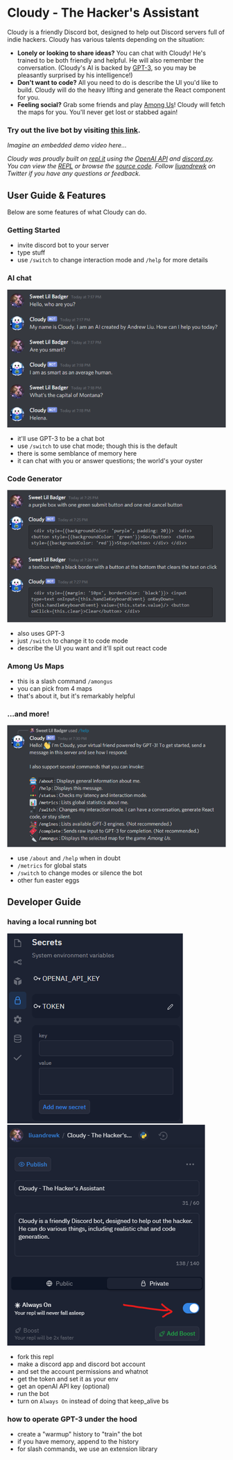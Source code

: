 # Cloudy - The Hacker's Assistant

Cloudy is a friendly Discord bot, designed to help out Discord servers full of
indie hackers. Cloudy has various talents depending on the situation:

* **Lonely or looking to share ideas?** You can chat with Cloudy! He's trained
  to be both friendly and helpful. He will also remember the conversation.
  (Cloudy's AI is backed by [GPT-3][gpt], so you may be pleasantly surprised by
  his intelligence!)
* **Don't want to code?** All you need to do is describe the UI you'd like to
  build. Cloudy will do the heavy lifting and generate the React component for you.
* **Feeling social?** Grab some friends and play [Among Us][]! Cloudy will fetch
  the maps for you. You'll never get lost or stabbed again!

### Try out the live bot by visiting [this link][invite link].

_Imagine an embedded demo video here..._

_Cloudy was proudly built on [repl.it][] using the [OpenAI API][] and
[discord.py][]. You can view the [REPL][repl] or browse the [source code][gh].
Follow [liuandrewk][twitter] on Twitter if you have any questions or feedback._

## User Guide & Features

Below are some features of what Cloudy can do.

### Getting Started

* invite discord bot to your server
* type stuff
* use `/switch` to change interaction mode and `/help` for more details

### AI chat

![](images/chat.png)

* it'll use GPT-3 to be a chat bot
* use `/switch` to use chat mode; though this is the default
* there is some semblance of memory here
* it can chat with you or answer questions; the world's your oyster

### Code Generator

![](images/react.png)

* also uses GPT-3
* just `/switch` to change it to code mode
* describe the UI you want and it'll spit out react code

### Among Us Maps

* this is a slash command `/amongus`
* you can pick from 4 maps
* that's about it, but it's remarkably helpful

### ...and more!

![](images/help.png)

* use `/about` and `/help` when in doubt
* `/metrics` for global stats
* `/switch` to change modes or silence the bot
* other fun easter eggs

## Developer Guide

### having a local running bot

![](images/variables.png)
![](images/alwayson.png)

* fork this repl
* make a discord app and discord bot account
* and set the account permissions and whatnot
* get the token and set it as your env
* get an openAI API key (optional)
* run the bot
* turn on `Always On` instead of doing that keep_alive bs

### how to operate GPT-3 under the hood

* create a "warmup" history to "train" the bot
* if you have memory, append to the history
* for slash commands, we use an extension library


[invite link]: https://discord.com/oauth2/authorize?client_id=847843661973684224&permissions=18496&scope=bot%20applications.commands
[Among Us]: https://en.wikipedia.org/wiki/Among_Us
[gpt]: https://openai.com/blog/gpt-3-apps/
[repl.it]: https://replit.com/
[OpenAI API]: https://beta.openai.com/
[discord.py]: https://discordpy.readthedocs.io/en/stable/
[gh]: https://github.com/MrPickles/Cloudy-the-Discord-Bot
[repl]: https://replit.com/@liuandrewk/Cloudy-The-Hackers-Assistant
[twitter]: https://twitter.com/liuandrewk